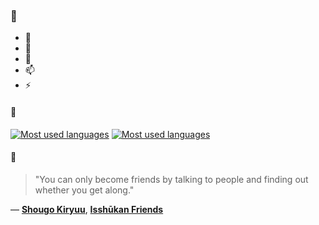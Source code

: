 ### 👋

- 🔭
- 🌱
- 💬
- 📫
- ⚡

#### 🧏

[![Most used languages](https://github-readme-stats-aynah.vercel.app/api/top-langs/?username=aynh&theme=solarized-dark&langs_count=6&layout=compact&hide_title=true)](https://github.com/anuraghazra/github-readme-stats#gh-dark-mode-only)
[![Most used languages](https://github-readme-stats-aynah.vercel.app/api/top-langs/?username=aynh&theme=solarized-light&langs_count=6&layout=compact&hide_title=true)](https://github.com/anuraghazra/github-readme-stats#gh-light-mode-only)

#### 💬

> "You can only become friends by talking to people and finding out whether you get along."

&mdash; [**Shougo Kiryuu**](https://myanimelist.net/character.php?q=Shougo%20Kiryuu&cat=character), [**Isshūkan Friends**](https://myanimelist.net/search/all?q=Issh%C5%ABkan%20Friends&cat=all)
